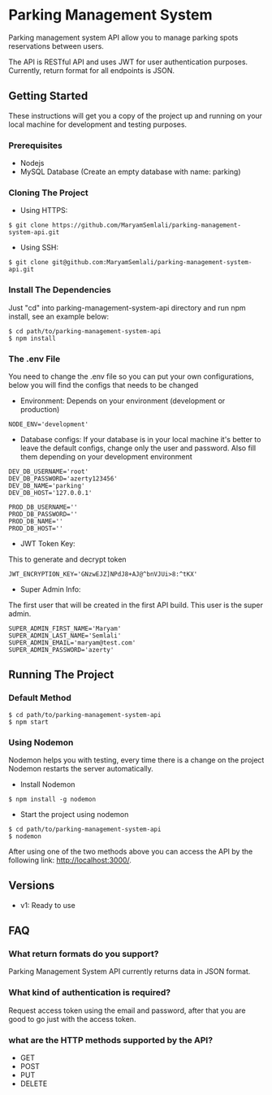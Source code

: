 # Parking Management System

Parking management system API allow you to manage parking spots reservations between users.

The API is RESTful API and uses JWT for user authentication purposes. Currently, return format for all endpoints is JSON.

## Getting Started

These instructions will get you a copy of the project up and running on your local machine for development and testing purposes.

### Prerequisites

* Nodejs
* MySQL Database (Create an empty database with name: parking)

### Cloning The Project

* Using HTTPS:
```
$ git clone https://github.com/MaryamSemlali/parking-management-system-api.git
```

* Using SSH:
```
$ git clone git@github.com:MaryamSemlali/parking-management-system-api.git
```

### Install The Dependencies

Just "cd" into parking-management-system-api directory and run npm install, see an example below:

```
$ cd path/to/parking-management-system-api
$ npm install
```

### The .env File

You need to change the .env file so you can put your own configurations, below you will find the configs that needs to be changed

* Environment:
Depends on your environment (development or production)
```
NODE_ENV='development'
```

* Database configs:
If your database is in your local machine it's better to leave the default configs, change only the user and password. 
  Also fill them depending on your development environment
```
DEV_DB_USERNAME='root'
DEV_DB_PASSWORD='azerty123456'
DEV_DB_NAME='parking'
DEV_DB_HOST='127.0.0.1'

PROD_DB_USERNAME=''
PROD_DB_PASSWORD=''
PROD_DB_NAME=''
PROD_DB_HOST=''
```

* JWT Token Key:

This to generate and decrypt token
```
JWT_ENCRYPTION_KEY='GNzwEJZ]NPdJ8+AJ@^bnVJUi>8:^tKX'
```

* Super Admin Info:

The first user that will be created in the first API build. This user is the super admin.
```
SUPER_ADMIN_FIRST_NAME='Maryam'
SUPER_ADMIN_LAST_NAME='Semlali'
SUPER_ADMIN_EMAIL='maryam@test.com'
SUPER_ADMIN_PASSWORD='azerty'
```

## Running The Project

### Default Method
```
$ cd path/to/parking-management-system-api
$ npm start
```

### Using Nodemon
Nodemon helps you with testing, every time there is a change on the project Nodemon restarts the server automatically.

* Install Nodemon
```
$ npm install -g nodemon
```

* Start the project using nodemon
```
$ cd path/to/parking-management-system-api
$ nodemon
```

After using one of the two methods above you can access the API by the following link:
[http://localhost:3000/](http://localhost:3000/).

## Versions
* v1: Ready to use

## FAQ
### What return formats do you support?
Parking Management System API currently returns data in JSON format.

### What kind of authentication is required?
Request access token using the email and password, after that you are good to go just with the access token.

### what are the HTTP methods supported by the API?
- GET
- POST
- PUT
- DELETE
